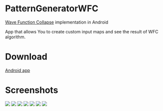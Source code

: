 # PatternGeneratorWFC
<a href="https://github.com/mxgmn/WaveFunctionCollapse">Wave Function Collapse</a> implementation in Android

App that allows You to create custom input maps and see the result of WFC algorithm. 

# Download

<a href="download/WFC_MP_demo.apk" download>Android app</a>

# Screenshots
<img src="img/Screenshot_1.png"/>
<img src="img/Screenshot_2.png"/>
<img src="img/Screenshot_3.png"/>
<img src="img/Screenshot_4.png"/>
<img src="img/Screenshot_5.png"/>
<img src="img/Screenshot_6.png"/>
<img src="img/Screenshot_7.png"/>
